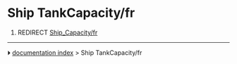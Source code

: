 # Ship TankCapacity/fr
1.  REDIRECT [Ship_Capacity/fr](Ship_Capacity/fr.md)



---
⏵ [documentation index](../README.md) > Ship TankCapacity/fr
